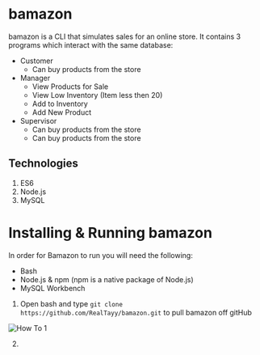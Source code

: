 # bamazon
bamazon is a CLI that simulates sales for an online store. It contains 3 programs which interact with the same database:
* Customer
    * Can buy products from the store
* Manager
    * View Products for Sale
    * View Low Inventory (Item less then 20)
    * Add to Inventory
    * Add New Product
* Supervisor
    * Can buy products from the store
    * Can buy products from the store

## Technologies
1. ES6
2. Node.js
3. MySQL

# Installing & Running bamazon
In order for Bamazon to run you will need the following:
* Bash
* Node.js & npm (npm is a native package of Node.js)
* MySQL Workbench

1. Open bash and type `git clone https://github.com/RealTayy/bamazon.git` to pull bamazon off gitHub

![How To 1](images/how_to_1.png?raw=true)

2. 